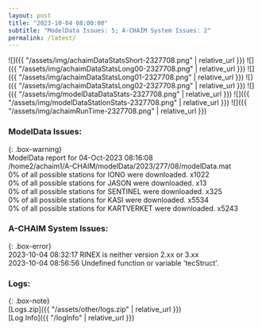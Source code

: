 ```yaml
---
layout: post
title: "2023-10-04 08:00:00"
subtitle: "ModelData Issues: 5; A-CHAIM System Issues: 2"
permalink: /latest/
---
```


![]({{ "/assets/img/achaimDataStatsShort-2327708.png" | relative_url }})
![]({{ "/assets/img/achaimDataStatsLong00-2327708.png" | relative_url }})
![]({{ "/assets/img/achaimDataStatsLong01-2327708.png" | relative_url }})
![]({{ "/assets/img/achaimDataStatsLong02-2327708.png" | relative_url }})
![]({{ "/assets/img/modelDataDataStats-2327708.png" | relative_url }})
![]({{ "/assets/img/modelDataStationStats-2327708.png" | relative_url }})
![]({{ "/assets/img/achaimRunTime-2327708.png" | relative_url }})


### ModelData Issues:  
  
{: .box-warning}  
 ModelData report for 04-Oct-2023 08:16:08   
 /home2/achaim1/A-CHAIM/modelData/2023/277/08/modelData.mat   
 0% of all possible stations for IONO were downloaded. x1022   
 0% of all possible stations for JASON were downloaded. x13   
 0% of all possible stations for SENTINEL were downloaded. x325   
 0% of all possible stations for KASI were downloaded. x5534   
 0% of all possible stations for KARTVERKET were downloaded. x5243   
  
### A-CHAIM System Issues:  
  
{: .box-error}  
2023-10-04 08:32:17 RINEX is neither version 2.xx or 3.xx  
2023-10-04 08:56:56 Undefined function or variable 'tecStruct'.  

### Logs:  
  
{: .box-note}  
[Logs.zip]({{ "/assets/other/logs.zip" | relative_url }})  
[Log Info]({{ "/logInfo" | relative_url }})  
